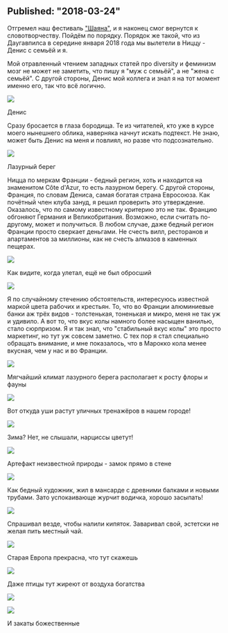 Published: "2018-03-24"
-----------------------------------------------------------------------------------------------------

Отгремел наш фестиваль ["Шаяна"](https://www.shayana.lv), и я наконец смог вернутся к словотворчеству. Пойдём по порядку. Порядок же такой, что из Даугавпилса в середине января 2018 года мы вылетели в Ниццу - Денис с семьёй и я.

Мой отравленный чтением западных статей про diversity и феминизм мозг не может не заметить, что пишу я "муж с семьёй", а не "жена с семьёй". С другой стороны, Денис мой коллега и знал я на тот момент именно его, так что всё логично.

![](https://lh3.googleusercontent.com/B-e0Vrm6V4_lPkPCfsqnR1HtL0RwErNqDpfiuq8aMPZsr9quBG3gDdW4XIngP0I7OwUBIgxKXJssUuTRUIk)
<p class='text-center'>Денис</p>

Сразу бросается в глаза бородища. Те из читателей, кто уже в курсе моего нынешнего облика, наверняка начнут искать подтекст. Не знаю, может быть Денис на меня и повлиял, но разве что подсознательно.


![](https://lh3.googleusercontent.com/bE35xOA4AMAR0Ei4_gqFhIv1gKEL4YkEVVNa01rkED8L3oOZOxbgpjCm4a5wS1oThkULftXX95EvSZYgFA4)
<p class='text-center'>Лазурный берег</p>

Ницца по меркам Франции - бедный регион, хоть и находится на знаменитом Côte d'Azur, то есть лазурном берегу. С другой стороны, Франция, по словам Дениса, самая богатая страна Евросоюза. Как почётный член клуба зануд, я решил проверить это утверждение. Оказалось, что по самому известному критерию это не так. Францию обгоняют Германия и Великобритания. Возможно, если считать по-другому, может и получиться. В любом случае, даже бедный регион Франции просто сверкает деньгами. Не счесть вилл, ресторанов и апартаментов за миллионы, как не счесть алмазов в каменных пещерах.

![](https://lh3.googleusercontent.com/0ASZJ0bUwml5KuqO-_eiIoj6WsaHjl5AVpK0-wxsEpzxgGHq7HdWTYDzAGB_ygA3ARJKyGbrfEeffQ5c1JI)
<p class='text-center'>Как видите, когда улетал, ещё не был обросший</p>

![](https://lh3.googleusercontent.com/3IbqlwzAfGA_M50KWqBQybnCt38JlMY1MiMAagOXtefvVRv-LT5p-sxLivz3InJR7l5A7nVTnjPCauYtX3s)

Я по случайному стечению обстоятельств, интересуюсь известной маркой цвета рабочих и крестьян. То, что во Франции алюминиевые банки аж трёх видов - толстенькая, тоненькая и микро, меня не так уж и удивило. А вот то, что вкус колы намного более насыщен ванилью, стало сюрпризом. Я и так знал, что "стабильный вкус колы" это просто маркетинг, но тут уж совсем заметно. С тех пор я стал специально обращать внимание, и мне показалось, что в Марокко кола менее вкусная, чем у нас и во Франции.

![](https://lh3.googleusercontent.com/sGCIh2kPpNNYhHNbWLKuchFQhoLSmab-cdD20-S-D2fM1LRBaxSYywNTGjqEFSDx7fCbUGh0Ra6PPpr9UlQ)
<p class='text-center'>Мягчайший климат лазурного берега располагает к росту флоры и фауны</p>

![](https://lh3.googleusercontent.com/eGyQdECb4dTjnZP4b_xww6WNQk_ll5EJiULrF-en5bnb2RnwmgVTpromN_7LQkfQiNZHrid8F4BvnjtlOME)
<p class='text-center'>Вот откуда уши растут уличных тренажёров в нашем городе!</p>


![](https://lh3.googleusercontent.com/Yh0nDjEAamBddTi_0fTr7kFuDMmE4jocwi-eJw0wxaievLMMhckIbKDfLhZP0_jF-5pTY7BBfqXuakTD4-8)
<p class='text-center'>Зима? Нет, не слышали, нарциссы цветут!</p>


![](https://lh3.googleusercontent.com/yhHOwv3jP-Nsn4vs8jl89ECvjwrMD_-HiFI_Z5u7QfDkMtwusUk4Hdo888DEKM0rEs7F-8uRd5iljYtPGi0)
<p class='text-center'>Артефакт неизвестной природы - замок прямо в стене</p>

 
![](https://lh3.googleusercontent.com/2eATn34lSqZemO532Qip8XN43VyTuqipIOA-A1p0eEDk1kDyIbrDGEr9P3PVSq-2BWBZBeCxJLzFdB4yN0g)
<p class='text-center'>Как бедный художник, жил в мансарде с древними балками и новыми трубами. Зато успокаивающе журчит водичка, хорошо засыпать!</p>


![](https://lh3.googleusercontent.com/L-edcf3Z0uAL5NDcEj0GFLKdnoLWZiKRSDZe4YqxFvq6VJDzK0sujipMt_VbLFYzwKQL937ltCqbCdjOmTA)
<p class='text-center'>Спрашивал везде, чтобы налили кипяток. Заваривал свой, эстетски не желая пить местный чай.</p>

![](https://lh3.googleusercontent.com/gdrlmAGxAIOBEq-i_oyiIXxW_G_EtQDjT81s7zzbDj3K940VXJMGSrSVr2SGnE4bFBhRGwoehWywGOIj6hQ)
<p class='text-center'>Старая Европа прекрасна, что тут скажешь</p>

![](https://lh3.googleusercontent.com/E_2oFs9xfL8-47fKLZ50-o_nIRwS2y22Aj2OhoHNtG1G0WchrFlcNQ_dwnGDKoo3kWLLSWkfxu0-2tzHnKU)
<p class='text-center'>Даже птицы тут жиреют от воздуха богатства</p>

![](https://lh3.googleusercontent.com/K5pmTcHOgummSTtvCe1RvtFuPDU9rx9W-imIwGejnI0PaDcZTHSj3ouASzr_OBv50KJoGMiKt3YJ4uw2Za4)


![](https://lh3.googleusercontent.com/KvYBC7QUVI-8fCPQry_XQ2JKSvtcyk6VXlCa2dHjj5kNU5DYGqQWhXqLs0BIUHHpDH1Zh41p0-TT1JRuY68)
<p class='text-center'>И закаты божественные</p>